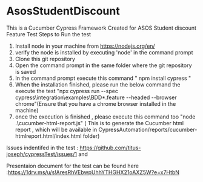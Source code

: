 # AsosStudentDiscount
This is a Cucumber Cypress Framework Created for ASOS Student discount Feature Test 
Steps to Run the test 
1. Install node  in your machine from   https://nodejs.org/en/   
2. verify the node is installed by executing  'node' in the command prompt 
3. Clone this git repository 
4. Open the command prompt in the same folder where the git repository is saved
5. In the command prompt execute this command  " npm install cypress " 
6. When the installation finished, please run the below command the execute the test "npx cypress run --spec cypress\integration\examples\BDD\*.feature --headed --browser chrome"(Ensure that you have a chrome browser installed in the machine)
7. once the execution is finished , please execute this command too "node .\cucumber-html-report.js"  ( This is to  generate the Cucumber html report , which will be available in  CypressAutomation/reports/cucumber-htmlreport.html/index.html  folder) 

 Issues indentifed in the test : https://github.com/titus-joseph/cypressTest/issues/1  and   
 
 Presentaion document for the test can be found here :https://1drv.ms/u/s!AresRhVEbwpUhhYTHGHX21oAXZ5W?e=x7HtbN
